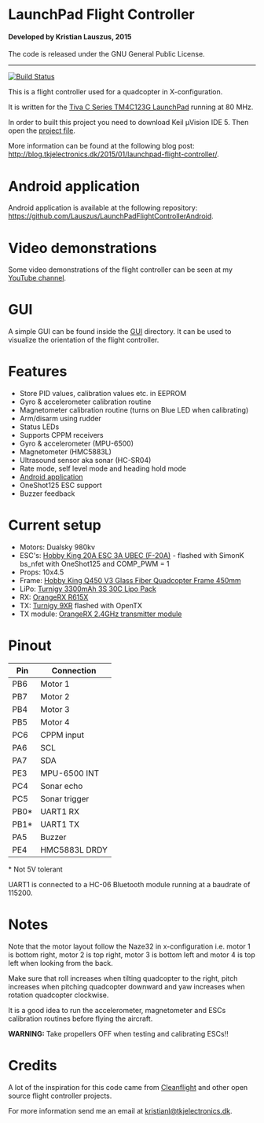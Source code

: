 # LaunchPad Flight Controller
#### Developed by Kristian Lauszus, 2015

The code is released under the GNU General Public License.
_________
[![Build Status](https://travis-ci.org/Lauszus/LaunchPadFlightController.svg)](https://travis-ci.org/Lauszus/LaunchPadFlightController)

This is a flight controller used for a quadcopter in X-configuration.

It is written for the [Tiva C Series TM4C123G LaunchPad](http://www.ti.com/tool/EK-TM4C123GXL) running at 80 MHz.

In order to built this project you need to download Keil µVision IDE 5. Then open the [project file](LaunchPadFlightController.uvprojx).

More information can be found at the following blog post: <http://blog.tkjelectronics.dk/2015/01/launchpad-flight-controller/>.

# Android application

Android application is available at the following repository: <https://github.com/Lauszus/LaunchPadFlightControllerAndroid>.

# Video demonstrations

Some video demonstrations of the flight controller can be seen at my [YouTube channel](https://www.youtube.com/playlist?list=PLRBI0ZWd8RfBnD1IZzrBdREjrzRAjWMqg).

# GUI

A simple GUI can be found inside the [GUI](GUI) directory. It can be used to visualize the orientation of the flight controller.

# Features

* Store PID values, calibration values etc. in EEPROM
* Gyro & accelerometer calibration routine
* Magnetometer calibration routine (turns on Blue LED when calibrating)
* Arm/disarm using rudder
* Status LEDs
* Supports CPPM receivers
* Gyro & accelerometer (MPU-6500)
* Magnetometer (HMC5883L)
* Ultrasound sensor aka sonar (HC-SR04)
* Rate mode, self level mode and heading hold mode
* [Android application](https://github.com/Lauszus/LaunchPadFlightControllerAndroid)
* OneShot125 ESC support
* Buzzer feedback

# Current setup

* Motors: Dualsky 980kv
* ESC's: [Hobby King 20A ESC 3A UBEC (F-20A)](http://hobbyking.com/hobbyking/store/uh_viewItem.asp?idProduct=37253) - flashed with SimonK bs_nfet with OneShot125 and COMP_PWM = 1
* Props: 10x4.5
* Frame: [Hobby King Q450 V3 Glass Fiber Quadcopter Frame 450mm](http://hobbyking.com/hobbyking/store/__49725__Q450_V3_Glass_Fiber_Quadcopter_Frame_450mm_Integrated_PCB_Version.html)
* LiPo: [Turnigy 3300mAh 3S 30C Lipo Pack](http://hobbyking.com/hobbyking/store/uh_viewItem.asp?idProduct=35870)
* RX: [OrangeRX R615X](http://www.hobbyking.com/hobbyking/store/__46632__OrangeRx_R615X_Spektrum_JR_DSM2_DSMX_Compatible_6Ch_2_4GHz_Receiver_w_CPPM.html)
* TX: [Turnigy 9XR](http://www.hobbyking.com/hobbyking/store/__31544__Turnigy_9XR_Transmitter_Mode_2_No_Module_.html) flashed with OpenTX
* TX module: [OrangeRX 2.4GHz transmitter module](http://hobbyking.com/hobbyking/store/__24656__OrangeRX_DSMX_DSM2_2_4Ghz_Transmitter_Module_JR_Turnigy_compatible_.html)

# Pinout

| Pin  |    Connection  |
|------|----------------|
| PB6  |     Motor 1    |
| PB7  |     Motor 2    |
| PB4  |     Motor 3    |
| PB5  |     Motor 4    |
| PC6  |    CPPM input  |
| PA6  |      SCL       |
| PA7  |      SDA       |
| PE3  |  MPU-6500 INT  |
| PC4  |   Sonar echo   |
| PC5  |  Sonar trigger |
| PB0* |    UART1 RX    |
| PB1* |    UART1 TX    |
| PA5  |     Buzzer     |
| PE4  |  HMC5883L DRDY |

\* Not 5V tolerant

UART1 is connected to a HC-06 Bluetooth module running at a baudrate of 115200.

# Notes

Note that the motor layout follow the Naze32 in x-configuration i.e. motor 1 is bottom right, motor 2 is top right, motor 3 is bottom left and motor 4 is top left when looking from the back.

Make sure that roll increases when tilting quadcopter to the right, pitch increases when pitching quadcopter downward and yaw increases when rotation quadcopter clockwise.

It is a good idea to run the accelerometer, magnetometer and ESCs calibration routines before flying the aircraft.

__WARNING:__ Take propellers OFF when testing and calibrating ESCs!!

# Credits

A lot of the inspiration for this code came from [Cleanflight](https://github.com/cleanflight/cleanflight) and other open source flight controller projects.

For more information send me an email at <kristianl@tkjelectronics.dk>.